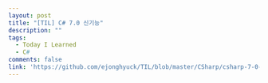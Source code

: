 ```yaml
---
layout: post
title: "[TIL] C# 7.0 신기능"
description: ""
tags:
  - Today I Learned
  - C#
comments: false
link: 'https://github.com/ejonghyuck/TIL/blob/master/CSharp/csharp-7-0-new-features.md'
---
```

